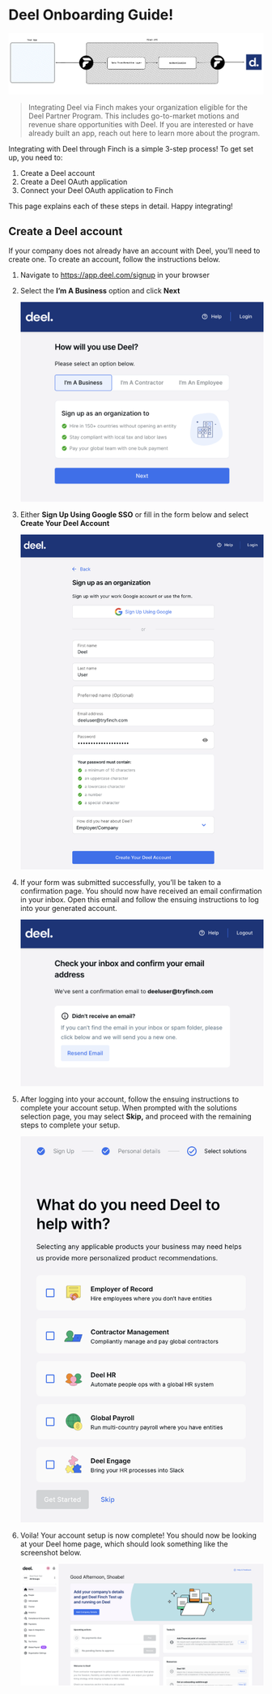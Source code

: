 # Deel Onboarding Guide!

![deel-setup-diagram.png](<../../../../assets/images/deelSetupDiagram.png>)

> Integrating Deel via Finch makes your organization eligible for the Deel Partner Program. This includes go-to-market motions and revenue share opportunities with Deel. If you are interested or have already built an app, reach out here to learn more about the program.

Integrating with Deel through Finch is a simple 3-step process! To get set up, you need to:

1. Create a Deel account
1. Create a Deel OAuth application
1. Connect your Deel OAuth application to Finch

This page explains each of these steps in detail. Happy integrating!

## Create a Deel account

If your company does not already have an account with Deel, you’ll need to create one. To create an account, follow the instructions below.

1. Navigate to https://app.deel.com/signup in your browser
1. Select the **I’m A Business** option and click **Next**

    ![deel_signup_1.png](../../../../assets/images/deel_signup_1.png)

1. Either **Sign Up Using Google SSO** or fill in the form below and select **Create Your Deel Account**

    ![deel_signup_2.png](../../../../assets/images/deel_signup_2.png)

1. If your form was submitted successfully, you’ll be taken to a confirmation page. You should now have received an email confirmation in your inbox. Open this email and follow the ensuing instructions to log into your generated account. 

    ![deel_signup_3.png](../../../../assets/images/deel_signup_3.png)

1. After logging into your account, follow the ensuing instructions to complete your account setup. When prompted with the solutions selection page, you may select ********Skip,******** and proceed with the remaining steps to complete your setup.

    ![deel_signup_4.png](../../../../assets/images/deel_signup_4.png)

1. Voila! Your account setup is now complete! You should now be looking at your Deel home page, which should look something like the screenshot below.

    ![deel_homepage.png](../../../../assets/images/deel_homepage.png)
